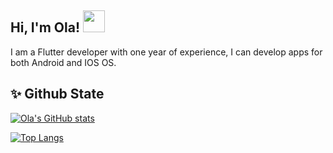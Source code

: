 
## Hi, I'm Ola! <img src="https://raw.githubusercontent.com/MartinHeinz/MartinHeinz/master/wave.gif" width="35px" height="35px">
  I am a Flutter developer with one year of experience,  I can develop apps for both Android and IOS OS.

## ✨ Github State

[![Ola's GitHub stats](https://github-readme-stats.vercel.app/api?username=olaomar2000&theme=radical&show_icons=true)](https://github.com/anuraghazra/github-readme-stats)

[![Top Langs](https://github-readme-stats.vercel.app/api/top-langs/?username=olaomar2000&layout=compact)](https://github.com/anuraghazra/github-readme-stats)
<!-- 
[![Readme Card](https://github-readme-stats.vercel.app/api/pin/?username=olaomar2000&repo=github-readme-stats)](https://github.com/anuraghazra/github-readme-stats)

<img height="180em" src="https://github-readme-stats.vercel.app/api?username=olaomar2000&show_icons=true&hide_border=true&&count_private=true&include_all_commits=true" />
<img height="180em" src="https://github-readme-stats.vercel.app/api/top-langs/?username=olaomar2000&theme=synthwave " />

<!-- <a href=”https://www.linkedin.com/in/ola-omar-835a281b5"> ![alt text](https://img.shields.io/badge/-LinkedIn-0e76a8?style=plastic&logo=linkedIn)</a> -->


 
<!-- 
![visitor badge](https://visitor-badge.glitch.me/badge?page_id=olaomar2000.visitor-badge)  -->

<!--
**olaomar2000/olaomar2000** is a ✨ _special_ ✨ repository because its `README.md` (this file) appears on your GitHub profile.

Here are some ideas to get you started:

- 🔭 I’m currently working on Upwork
- 🌱 I’m currently learning ...
- 👯 I’m looking to collaborate on ...
- 🤔 I’m looking for help with ...
- 💬 Ask me about ...
- 📫 How to reach me: ...
- 😄 Pronouns: ...
- ⚡ Fun fact: ...
-->

<!-- ### I have experience in skills such as:
_ ⭐ Dart & OOP.
_ ⭐ Sqflite and shared preferences.
_ ⭐ Provider and Getx state management solutions.
_ ⭐ Firebase auth, storage, cloud firestore services.
_ ⭐ Experience in REST APIs.
_ ⭐ Responsive Design.
_ ⭐ Experience with Google maps API. -->
